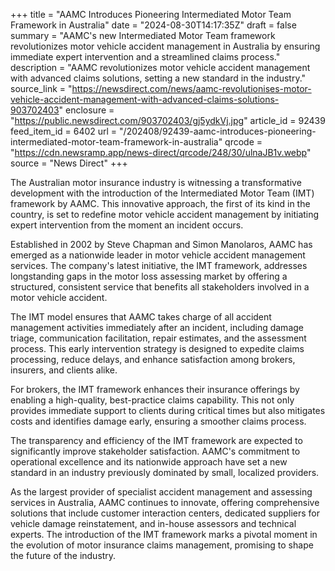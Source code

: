+++
title = "AAMC Introduces Pioneering Intermediated Motor Team Framework in Australia"
date = "2024-08-30T14:17:35Z"
draft = false
summary = "AAMC's new Intermediated Motor Team framework revolutionizes motor vehicle accident management in Australia by ensuring immediate expert intervention and a streamlined claims process."
description = "AAMC revolutionizes motor vehicle accident management with advanced claims solutions, setting a new standard in the industry."
source_link = "https://newsdirect.com/news/aamc-revolutionises-motor-vehicle-accident-management-with-advanced-claims-solutions-903702403"
enclosure = "https://public.newsdirect.com/903702403/gj5ydkVj.jpg"
article_id = 92439
feed_item_id = 6402
url = "/202408/92439-aamc-introduces-pioneering-intermediated-motor-team-framework-in-australia"
qrcode = "https://cdn.newsramp.app/news-direct/qrcode/248/30/ulnaJB1v.webp"
source = "News Direct"
+++

<p>The Australian motor insurance industry is witnessing a transformative development with the introduction of the Intermediated Motor Team (IMT) framework by AAMC. This innovative approach, the first of its kind in the country, is set to redefine motor vehicle accident management by initiating expert intervention from the moment an incident occurs.</p><p>Established in 2002 by Steve Chapman and Simon Manolaros, AAMC has emerged as a nationwide leader in motor vehicle accident management services. The company's latest initiative, the IMT framework, addresses longstanding gaps in the motor loss assessing market by offering a structured, consistent service that benefits all stakeholders involved in a motor vehicle accident.</p><p>The IMT model ensures that AAMC takes charge of all accident management activities immediately after an incident, including damage triage, communication facilitation, repair estimates, and the assessment process. This early intervention strategy is designed to expedite claims processing, reduce delays, and enhance satisfaction among brokers, insurers, and clients alike.</p><p>For brokers, the IMT framework enhances their insurance offerings by enabling a high-quality, best-practice claims capability. This not only provides immediate support to clients during critical times but also mitigates costs and identifies damage early, ensuring a smoother claims process.</p><p>The transparency and efficiency of the IMT framework are expected to significantly improve stakeholder satisfaction. AAMC's commitment to operational excellence and its nationwide approach have set a new standard in an industry previously dominated by small, localized providers.</p><p>As the largest provider of specialist accident management and assessing services in Australia, AAMC continues to innovate, offering comprehensive solutions that include customer interaction centers, dedicated suppliers for vehicle damage reinstatement, and in-house assessors and technical experts. The introduction of the IMT framework marks a pivotal moment in the evolution of motor insurance claims management, promising to shape the future of the industry.</p>